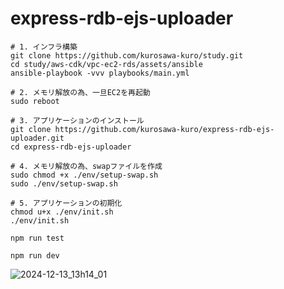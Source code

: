 # express-rdb-ejs-uploader

```
# 1. インフラ構築
git clone https://github.com/kurosawa-kuro/study.git
cd study/aws-cdk/vpc-ec2-rds/assets/ansible
ansible-playbook -vvv playbooks/main.yml

# 2. メモリ解放の為、一旦EC2を再起動
sudo reboot

# 3. アプリケーションのインストール
git clone https://github.com/kurosawa-kuro/express-rdb-ejs-uploader.git
cd express-rdb-ejs-uploader

# 4. メモリ解放の為、swapファイルを作成
sudo chmod +x ./env/setup-swap.sh
sudo ./env/setup-swap.sh

# 5. アプリケーションの初期化
chmod u+x ./env/init.sh 
./env/init.sh 
```

```
npm run test
```

```
npm run dev
```



![2024-12-13_13h14_01](https://github.com/user-attachments/assets/33d5bc31-a2aa-4a08-a864-f0ec8d3dd108)
